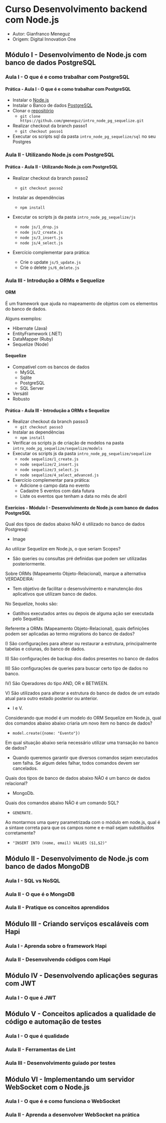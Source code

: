 # Curso Desenvolvimento backend com Node.js

- Autor: Gianfranco Meneguz
- Origem: Digital Innovation One

## Módulo I - Desenvolvimento de Node.js com banco de dados PostgreSQL

### Aula I - O que é e como trabalhar com PostgreSQL

#### Prática - Aula I - O que é e como trabalhar com PostgreSQL

- Instalar o [Node.js](https://nodejs.org/en/download/)
- Instalar o Banco de dados [PostgreSQL](https://www.postgresql.org/download/)
- Clonar o [repositório](https://github.com/gmeneguz/intro_node_pg_sequelize.git)
  - `git clone https://github.com/gmeneguz/intro_node_pg_sequelize.git`
- Realizar checkout da branch passo1
  - `git checkout passo1`
- Executar os scripts sql da pasta `intro_node_pg_sequelize/sql` no seu Postgres

### Aula II - Utilizando Node.js com PostgreSQL

#### Prática - Aula II - Utilizando Node.js com PostgreSQL

- Realizar checkout da branch passo2
  - `git checkout passo2`
- Instalar as dependências
  - `npm install`
- Executar os scripts js da pasta `intro_node_pg_sequelize/js`
  - `node js/1_drop.js`
  - `node js/2_create.js`
  - `node js/3_insert.js`
  - `node js/4_select.js`

- Exercício complementar para prática:
  - Crie o update `js/5_update.js`
  - Crie o delete `js/6_delete.js`

### Aula III - Introdução a ORMs e Sequelize

#### ORM

É um framework que ajuda no mapeamento de objetos com os elementos do banco de dados.

Alguns exemplos:

- Hibernate (Java)
- EntityFramework (.NET)
- DataMapper (Ruby)
- Sequelize (Node)

#### Sequelize

- Compatível com os bancos de dados
  - MySQL
  - Sqlite
  - PostgreSQL
  - SQL Server
- Versátil
- Robusto

#### Prática - Aula III - Introdução a ORMs e Sequelize

- Realizar checkout da branch passo3
  - `git checkout passo3`
- Instalar as dependências
  - `npm install`
- Verificar os scripts js de criação de modelos na pasta `intro_node_pg_sequelize/sequelize/models`
- Executar os scripts js da pasta `intro_node_pg_sequelize/sequelize`
  - `node sequelize/1_create.js`
  - `node sequelize/2_insert.js`
  - `node sequelize/3_select.js`
  - `node sequelize/4_select_advanced.js`
- Exercício complementar para prática:
  - Adicione o campo data no evento
  - Cadastre 5 eventos com data futura
  - Liste os eventos que tenham a data no mês de abril

#### Exerícios - Módulo I - Desenvolvimento de Node.js com banco de dados PostgreSQL

Qual dos tipos de dados abaixo NÃO é utilizado no banco de dados Postgresql:

- Image

Ao utilizar Sequelize em Node.js, o que seriam Scopes?

- São queries ou consultas pré definidas que podem ser utilizadas posteriormente.

Sobre ORMs (Mapeamento Objeto-Relacional), marque a alternativa VERDADEIRA:

- Tem objetivo de facilitar o desenvolvimento e manutenção dos aplicativos que utilizam banco de dados.

No Sequelize, hooks são:

- Gatilhos executados antes ou depois de alguma ação ser executada pelo Sequelize.

Referente a ORMs (Mapeamento Objeto-Relacional), quais definições podem ser aplicadas ao termo migrations do banco de dados?

I) São configurações para alterar ou restaurar a estrutura, principalmente tabelas e colunas,  do banco de dados.

II) São configurações de backup dos dados presentes no banco de dados

III) São configurações de queries para buscar certo tipo de dados no banco.

IV) São Operadores do tipo AND, OR e BETWEEN.

V) São utilizados para alterar a estrutura do banco de dados de um estado atual para outro estado posterior ou anterior.

- I e V.

Considerando que model é um modelo do ORM Sequelize em Node.js, qual dos comandos abaixo abaixo criaria um novo item no banco de dados?

- `model.create({nome: "Evento"})`

Em qual situação abaixo seria necessário utilizar uma transação no banco de dados?

- Quando queremos garantir que diversos comandos sejam executados sem falha. Se algum deles falhar, todos comandos devem ser cancelados.

Quais dos tipos de banco de dados abaixo NÃO é um banco de dados relacional?

- MongoDb.

Quais dos comandos abaixo NÃO é um comando SQL?

- `GENERATE.`

Ao montarmos uma query parametrizada com o módulo em node.js, qual é a sintaxe correta para que os campos nome e e-mail sejam substituídos corretamente?

- `"INSERT INTO (nome, email) VALUES ($1,$2)"`

## Módulo II - Desenvolvimento de Node.js com banco de dados MongoDB

### Aula I - SQL vs NoSQL

### Aula II - O que é o MongoDB

### Aula II - Pratique os conceitos aprendidos

## Módulo III - Criando serviços escaláveis com Hapi

### Aula I - Aprenda sobre o framework Hapi

### Aula II - Desenvolvendo códigos com Hapi

## Módulo IV - Desenvolvendo aplicações seguras com JWT

### Aula I - O que é JWT

## Módulo V - Conceitos aplicados a qualidade de código e automação de testes

### Aula I - O que é qualidade

### Aula II - Ferramentas de Lint

### Aula III - Desenvolvimento guiado por testes

## Módulo VI - Implementando um servidor WebSocket com o Node.js

### Aula I - O que é e como funciona o WebSocket

### Aula II - Aprenda a desenvolver WebSocket na prática
